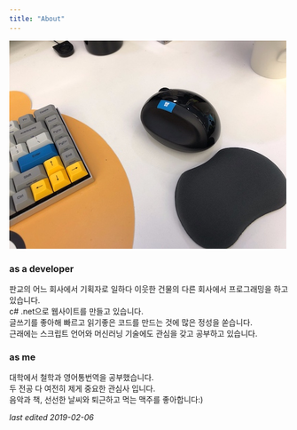 ```yaml
---
title: "About"
---
```


![desk](/img/2139.JPG)
 
### as a developer

판교의 어느 회사에서 기획자로 일하다 이웃한 건물의 다른 회사에서 프로그래밍을 하고있습니다.  
c# .net으로 웹사이트를 만들고 있습니다.  
글쓰기를 좋아해 빠르고 읽기좋은 코드를 만드는 것에 많은 정성을 쏟습니다.  
근래에는 스크립트 언어와 머신러닝 기술에도 관심을 갖고 공부하고 있습니다.   

### as me 

대학에서 철학과 영어통번역을 공부했습니다.  
두 전공 다 여전히 제게 중요한 관심사 입니다.  
음악과 책, 선선한 날씨와 퇴근하고 먹는 맥주를 좋아합니다:)


_last edited 2019-02-06_
